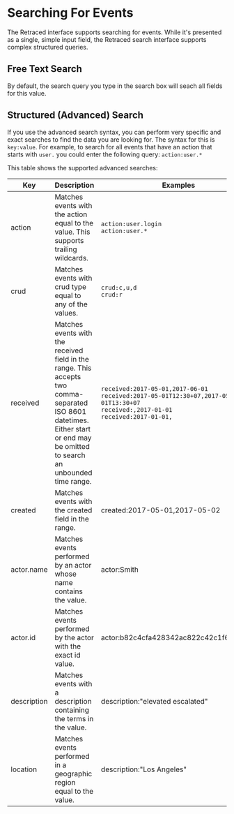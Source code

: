 # Searching For Events

The Retraced interface supports searching for events. While it's presented as a single, simple input field, the Retraced search interface supports complex structured queries.

## Free Text Search
By default, the search query you type in the search box will seach all fields for this value.

## Structured (Advanced) Search
If you use the advanced search syntax, you can perform very specific and exact searches to find the data you are looking for. The syntax for this is `key:value`. For example, to search for all events that have an action that starts with `user.` you could enter the following query: `action:user.*`

This table shows the supported advanced searches:

| Key | Description | Examples |
|---|---|---|
| action | Matches events with the action equal to the value. This supports trailing wildcards. | `action:user.login`<br />`action:user.*` |
| crud | Matches events with crud type equal to any of the values. | `crud:c,u,d`<br />`crud:r` |
| received | Matches events with the received field in the range. This accepts two comma-separated ISO 8601 datetimes. Either start or end may be omitted to search an unbounded time range.| `received:2017-05-01,2017-06-01`<br />`received:2017-05-01T12:30+07,2017-05-01T13:30+07`<br />`received:,2017-01-01`<br />`received:2017-01-01,` |
| created | Matches events with the created field in the range. | created:2017-05-01,2017-05-02 |
| actor.name | Matches events performed by an actor whose name contains the value. | actor:Smith |
| actor.id | Matches events performed by the actor with the exact id value. | actor:b82c4cfa428342ac822c42c1f6b89200 |
| description | Matches events with a description containing the terms in the value. | description:"elevated escalated" |
| location | Matches events performed in a geographic region equal to the value. | description:"Los Angeles" |
